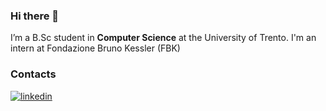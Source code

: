 ### Hi there 👋

I’m a B.Sc student in **Computer Science** at the University of Trento. I'm an intern at Fondazione Bruno Kessler (FBK)
### Contacts
[
  ![linkedin](https://img.shields.io/badge/LinkedIn-0077B5?style=for-the-badge&logo=linkedin&logoColor=white)
](https://www.linkedin.com/in/riccardo-parola-37397b196/)

